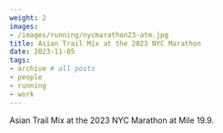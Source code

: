 ```yaml
---
weight: 2
images:
- /images/running/nycmarathon23-atm.jpg
title: Asian Trail Mix at the 2023 NYC Marathon
date: 2023-11-05
tags:
- archive # all posts
- people
- running
- work
---
```


Asian Trail Mix at the 2023 NYC Marathon at Mile 19.9. 